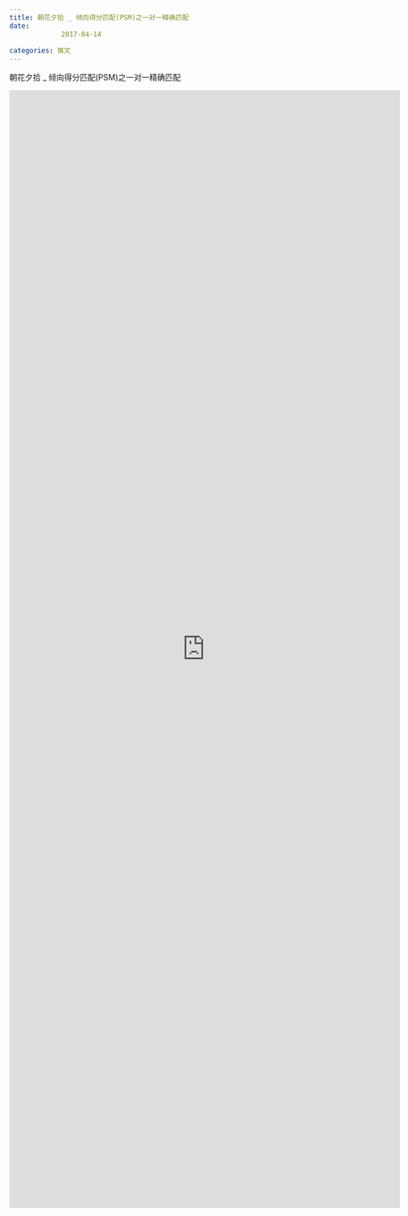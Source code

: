```yaml
---
title: 朝花夕拾 _ 倾向得分匹配(PSM)之一对一精确匹配
date: 
             2017-04-14
            
categories: 推文
---
```

朝花夕拾 _ 倾向得分匹配(PSM)之一对一精确匹配<!--more-->
<iframe src="http://202.114.234.173:8669/appbbs/Stata_Article/@朝花夕拾 _ 倾向得分匹配(PSM)之一对一精确匹配.htm" width="700px" height="2000px" scrolling="auto" frameborder=0 ></iframe>